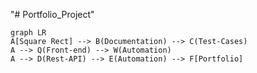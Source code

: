 "# Portfolio_Project" 
```mermaid
graph LR
A[Square Rect] --> B(Documentation) --> C(Test-Cases)
A --> Q(Front-end) --> W(Automation)
A --> D(Rest-API) --> E(Automation) --> F[Portfolio]

```
